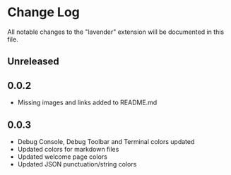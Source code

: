 # Change Log

All notable changes to the "lavender" extension will be documented in this file.

<!-- Check [Keep a Changelog](http://keepachangelog.com/) for recommendations on how to structure this file. -->

## Unreleased


## 0.0.2
- Missing images and links added to README.md

## 0.0.3
- Debug Console, Debug Toolbar and Terminal colors updated
- Updated colors for markdown files
- Updated welcome page colors
- Updated JSON punctuation/string colors